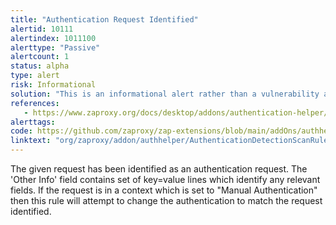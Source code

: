 ```yaml
---
title: "Authentication Request Identified"
alertid: 10111
alertindex: 1011100
alerttype: "Passive"
alertcount: 1
status: alpha
type: alert
risk: Informational
solution: "This is an informational alert rather than a vulnerability and so there is nothing to fix."
references:
   - https://www.zaproxy.org/docs/desktop/addons/authentication-helper/
alerttags: 
code: https://github.com/zaproxy/zap-extensions/blob/main/addOns/authhelper/src/main/java/org/zaproxy/addon/authhelper/AuthenticationDetectionScanRule.java
linktext: "org/zaproxy/addon/authhelper/AuthenticationDetectionScanRule.java"
---
```

The given request has been identified as an authentication request. The 'Other Info' field contains set of key=value lines which identify any relevant fields. If the request is in a context which is set to "Manual Authentication" then this rule will attempt to change the authentication to match the request identified.
